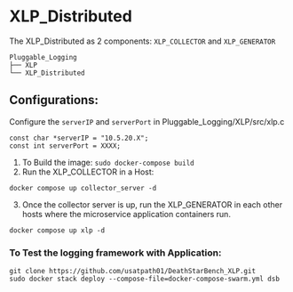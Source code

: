 # XLP_Distributed
The XLP_Distributed as 2 components: `XLP_COLLECTOR` and `XLP_GENERATOR`

```
Pluggable_Logging
├── XLP
└── XLP_Distributed
```
## Configurations:
Configure the `serverIP` and `serverPort` in Pluggable_Logging/XLP/src/xlp.c
```
const char *serverIP = "10.5.20.X";
const int serverPort = XXXX;
```

1. To Build the image: 
`sudo docker-compose build`
2. Run the XLP_COLLECTOR in a Host:
```
docker compose up collector_server -d
```
3. Once the collector server is up, run the XLP_GENERATOR in each other hosts where the microservice application containers run.
```
docker compose up xlp -d
```
    
### To Test the logging framework with Application:
```
git clone https://github.com/usatpath01/DeathStarBench_XLP.git
sudo docker stack deploy --compose-file=docker-compose-swarm.yml dsb



    
    
 

